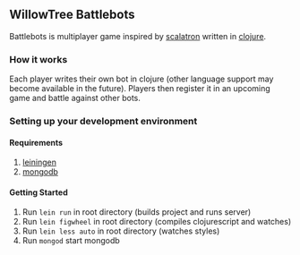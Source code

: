 ## WillowTree Battlebots

Battlebots is multiplayer game inspired by [scalatron](https://scalatron.github.io/) written in [clojure](https://clojure.org/). 

### How it works

Each player writes their own bot in clojure (other language support may become available in the future). Players then register it in an upcoming game and battle against other bots. 

### Setting up your development environment

#### Requirements

1. [leiningen](http://leiningen.org/)
1. [mongodb](https://docs.mongodb.com/)

#### Getting Started

1. Run `lein run` in root directory (builds project and runs server)
1. Run `lein figwheel` in root directory (compiles clojurescript and watches)
1. Run `lein less auto` in root directory (watches styles)
1. Run `mongod` start mongodb

